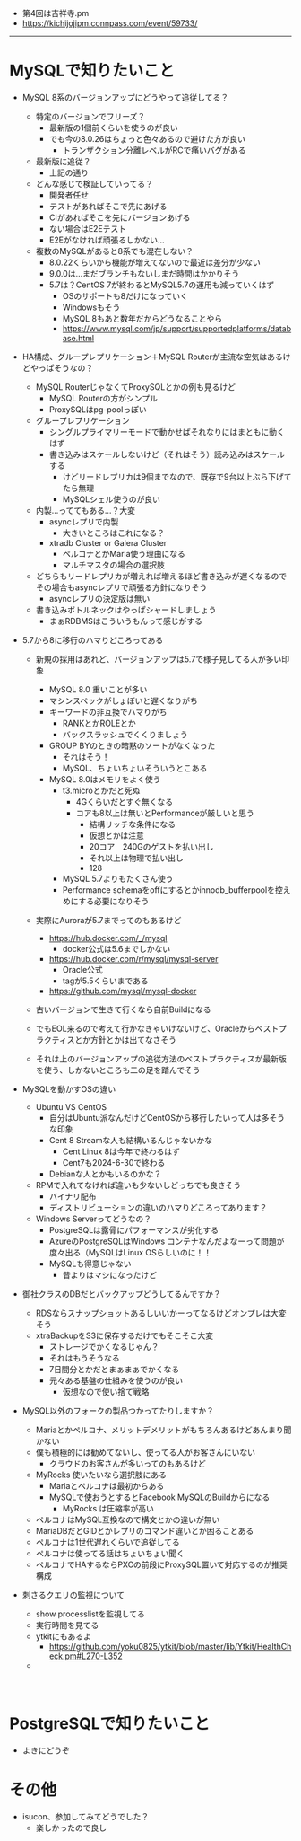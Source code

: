 - 第4回は吉祥寺.pm
- https://kichijojipm.connpass.com/event/59733/

----

# MySQLで知りたいこと

- MySQL 8系のバージョンアップにどうやって追従してる？
  - 特定のバージョンでフリーズ？
    - 最新版の1個前くらいを使うのが良い
    - でも今の8.0.26はちょっと色々あるので避けた方が良い
      -  トランザクション分離レベルがRCで痛いバグがある
  - 最新版に追従？
    - 上記の通り
  - どんな感じで検証していってる？
    - 開発者任せ
    - テストがあればそこで先にあげる
    - CIがあればそこを先にバージョンあげる
    - ない場合はE2Eテスト
    - E2Eがなければ頑張るしかない…
  - 複数のMySQLがあると8系でも混在しない？
    - 8.0.22くらいから機能が増えてないので最近は差分が少ない
    - 9.0.0は…まだブランチもないしまだ時間はかかりそう
    - 5.7は？CentOS 7が終わるとMySQL5.7の運用も減っていくはず
      - OSのサポートも8だけになっていく
      - Windowsもそう
      - MySQL 8もあと数年だからどうなることやら
      - https://www.mysql.com/jp/support/supportedplatforms/database.html

- HA構成、グループレプリケーション＋MySQL Routerが主流な空気はあるけどやっぱそうなの？
  - MySQL RouterじゃなくてProxySQLとかの例も見るけど
    - MySQL Routerの方がシンプル
    - ProxySQLはpg-poolっぽい
  - グループレプリケーション
    - シングルプライマリーモードで動かせばそれなりにはまともに動くはず
    - 書き込みはスケールしないけど（それはそう）読み込みはスケールする
      - けどリードレプリカは9個までなので、既存で9台以上ぶら下げてたら無理
      - MySQLシェル使うのが良い
  - 内製…っててもある…？大変
    - asyncレプリで内製
      - 大きいところはこれになる？
    - xtradb Cluster or Galera Cluster
      - ペルコナとかMaria使う理由になる
      - マルチマスタの場合の選択肢
  - どちらもリードレプリカが増えれば増えるほど書き込みが遅くなるのでその場合もasyncレプリで頑張る方針になりそう
    - asyncレプリの決定版は無い
  - 書き込みボトルネックはやっぱシャードしましょう
    - まぁRDBMSはこういうもんって感じがする

- 5.7から8に移行のハマりどころってある
  - 新規の採用はあれど、バージョンアップは5.7で様子見してる人が多い印象
    - MySQL 8.0 重いことが多い
    - マシンスペックがしょぼいと遅くなりがち
    - キーワードの非互換でハマりがち
      - RANKとかROLEとか
      - バックスラッシュでくくりましょう
    - GROUP BYのときの暗黙のソートがなくなった
      - それはそう！
      - MySQL、ちょいちょいそういうとこある
    - MySQL 8.0はメモリをよく使う
      - t3.microとかだと死ぬ
        - 4Gくらいだとすぐ無くなる
        - コアも8以上は無いとPerformanceが厳しいと思う
          - 結構リッチな条件になる
          - 仮想とかは注意
          - 20コア　240Gのゲストを払い出し
          - それ以上は物理で払い出し
          - 128
      - MySQL 5.7よりもたくさん使う
      - Performance schemaをoffにするとかinnodb_bufferpoolを控えめにする必要になりそう
  - 実際にAuroraが5.7までってのもあるけど
    - https://hub.docker.com/_/mysql
      - docker公式は5.6までしかない
    - https://hub.docker.com/r/mysql/mysql-server
      - Oracle公式
      - tagが5.5くらいまである
    - https://github.com/mysql/mysql-docker
  - 古いバージョンで生きて行くなら自前Buildになる

  - でもEOL来るので考えて行かなきゃいけないけど、Oracleからベストプラクティスとか方針とかは出てなさそう
  - それは上のバージョンアップの追従方法のベストプラクティスが最新版を使う、しかないところも二の足を踏んでそう
- MySQLを動かすOSの違い
  - Ubuntu VS CentOS
    - 自分はUbuntu派なんだけどCentOSから移行したいって人は多そうな印象
    - Cent 8 Streamな人も結構いるんじゃないかな
      - Cent Linux 8は今年で終わるはず
      - Cent7も2024-6-30で終わる
    - Debianな人とかもいるのかな？
  - RPMで入れてなければ違いも少ないしどっちでも良さそう
    - バイナリ配布
    - ディストリビューションの違いのハマりどころってあります？
  - Windows Serverってどうなの？
    - PostgreSQLは露骨にパフォーマンスが劣化する
    - AzureのPostgreSQLはWindows コンテナなんだよなーって問題が度々出る（MySQLはLinux OSらしいのに！！
    - MySQLも得意じゃない
      - 昔よりはマシになったけど
- 御社クラスのDBだとバックアップどうしてるんですか？
  - RDSならスナップショットあるしいいかーってなるけどオンプレは大変そう
  - xtraBackupをS3に保存するだけでもそこそこ大変
    - ストレージでかくなるじゃん？
    - それはもうそうなる
    - 7日間分とかだとまぁまぁでかくなる
    - 元々ある基盤の仕組みを使うのが良い
      - 仮想なので使い捨て戦略
- MySQL以外のフォークの製品つかってたりしますか？
  - Mariaとかペルコナ、メリットデメリットがもちろんあるけどあんまり聞かない
  - 僕も積極的には勧めてないし、使ってる人がお客さんにいない
    - クラウドのお客さんが多いってのもあるけど
  - MyRocks 使いたいなら選択肢にある
    - Mariaとペルコナは最初からある
    - MySQLで使おうとするとFacebook MySQLのBuildからになる
      - MyRocks は圧縮率が高い
  - ペルコナはMySQL互換なので構文とかの違いが無い
  - MariaDBだとGIDとかレプリのコマンド違いとか困ることある
  - ペルコナは1世代遅れくらいで追従してる
  - ペルコナは使ってる話はちょいちょい聞く
  - ペルコナでHAするならPXCの前段にProxySQL置いて対応するのが推奨構成
- 刺さるクエリの監視について
  - show processlistを監視してる
  - 実行時間を見てる
  - ytkitにもあるよ
    - https://github.com/yoku0825/ytkit/blob/master/lib/Ytkit/HealthCheck.pm#L270-L352
  - 

　

# PostgreSQLで知りたいこと
- よきにどうぞ
  
# その他
- isucon、参加してみてどうでした？
  - 楽しかったので良し